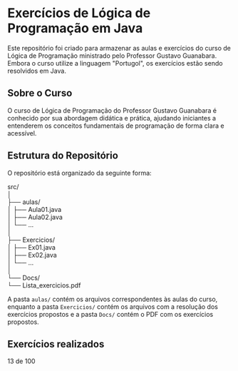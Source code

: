 # Exercícios de Lógica de Programação em Java

Este repositório foi criado para armazenar as aulas e exercícios do curso de Lógica de Programação ministrado pelo Professor Gustavo Guanabara. Embora o curso utilize a linguagem "Portugol", os exercícios estão sendo resolvidos em Java.

## Sobre o Curso

O curso de Lógica de Programação do Professor Gustavo Guanabara é conhecido por sua abordagem didática e prática, ajudando iniciantes a entenderem os conceitos fundamentais de programação de forma clara e acessível.

## Estrutura do Repositório

O repositório está organizado da seguinte forma:

src/        
│     
├── aulas/       
│ ├── Aula01.java    
│ ├── Aula02.java      
│ └── ...      
│                       
├── Exercicios/         
│ ├── Ex01.java            
│ ├── Ex02.java             
│ └── ...                 
│                        
└── Docs/                           
└── Lista_exercicios.pdf                   

A pasta `aulas/` contém os arquivos correspondentes às aulas do curso, enquanto a pasta `Exercicios/` contém os arquivos com a resolução dos exercícios propostos e a pasta `Docs/` contém o PDF com os exercícios propostos. 

## Exercícios realizados 

13 de 100



